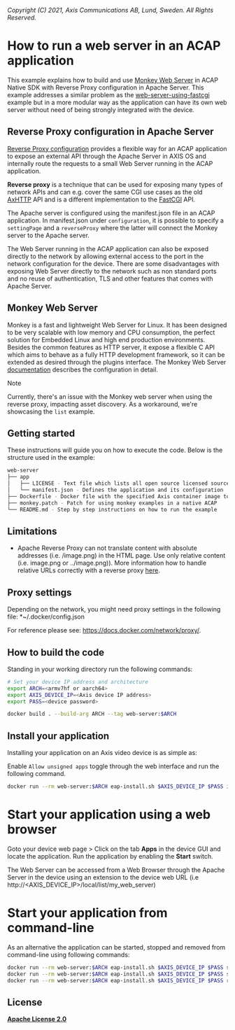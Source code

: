 *Copyright (C) 2021, Axis Communications AB, Lund, Sweden. All Rights Reserved.*

# How to run a web server in an ACAP application

This example explains how to build and use [Monkey Web Server](https://github.com/monkey/monkey) in ACAP Native SDK with Reverse Proxy configuration in Apache Server.
This example addresses a similar problem as the [web-server-using-fastcgi](../web-server-using-fastcgi) example but in a more modular way as the application can have its own web server without need of being strongly integrated with the device.

## Reverse Proxy configuration in Apache Server

[Reverse Proxy configuration](https://httpd.apache.org/docs/2.4/howto/reverse_proxy.html) provides a flexible way for an ACAP application to expose an external API through the Apache Server in AXIS OS and internally route the requests to a small Web Server running in the ACAP application.

**Reverse proxy** is a technique that can be used for exposing many types of network APIs and can e.g. cover the same CGI use cases as the old [AxHTTP](https://axiscommunications.github.io/acap-documentation/docs/acap-sdk-version-3/api/#http-api) API and is a different implementation to the [FastCGI](https://axiscommunications.github.io/acap-documentation/docs/api/native-sdk-api.html#fastcgi) API.

The Apache server is configured using the manifest.json file in an ACAP application. In manifest.json under `configuration`, it is possible to specify a `settingPage` and a `reverseProxy` where the latter will connect the Monkey server to the Apache server.

The Web Server running in the ACAP application can also be exposed directly to the network by allowing external access to the port in the network configuration for the device. There are some disadvantages with exposing Web Server directly to the network such as non standard ports and no reuse of authentication, TLS and other features that comes with Apache Server.

## Monkey Web Server

Monkey is a fast and lightweight Web Server for Linux. It has been designed to be very scalable with low memory and CPU consumption, the perfect solution for Embedded Linux and high end production environments. Besides the common features as HTTP server, it expose a flexible C API which aims to behave as a fully HTTP development framework, so it can be extended as desired through the plugins interface. The Monkey Web Server [documentation](https://github.com/monkey/monkey-docs/) describes the configuration in detail.

> [!NOTE]
> Currently, there's an issue with the Monkey web server when using the reverse proxy, impacting asset discovery. As a workaround, we're showcasing the `list` example.

## Getting started

These instructions will guide you on how to execute the code. Below is the structure used in the example:

```sh
web-server
├── app
│   ├── LICENSE - Text file which lists all open source licensed source code distributed with the application
│   └── manifest.json - Defines the application and its configuration
├── Dockerfile - Docker file with the specified Axis container image to build the example specified
├── monkey.patch - Patch for using monkey examples in a native ACAP
└── README.md - Step by step instructions on how to run the example
```

## Limitations

- Apache Reverse Proxy can not translate content with absolute addresses (i.e. /image.png) in the HTML page. Use only relative content (i.e. image.png or ../image.png)). More information how to handle relative URLs correctly with a reverse proxy [here](https://serverfault.com/questions/561892/how-to-handle-relative-urls-correctly-with-a-reverse-proxy).

## Proxy settings

Depending on the network, you might need proxy settings in the following file: *~/.docker/config.json

For reference please see: https://docs.docker.com/network/proxy/.

## How to build the code

Standing in your working directory run the following commands:

```sh
# Set your device IP address and architecture
export ARCH=<armv7hf or aarch64>
export AXIS_DEVICE_IP=<Axis device IP address>
export PASS=<device password>

docker build . --build-arg ARCH --tag web-server:$ARCH
```

## Install your application

Installing your application on an Axis video device is as simple as:

Enable `Allow unsigned apps` toggle through the web interface and run the
following command.

```sh
docker run --rm web-server:$ARCH eap-install.sh $AXIS_DEVICE_IP $PASS install
```

# Start your application using a web browser

Goto your device web page > Click on the tab **Apps** in the device GUI and locate the application. Run the application by enabling the **Start** switch.

The Web Server can be accessed from a Web Browser through the Apache Server in the device using an extension to the device web URL (i.e http://<AXIS_DEVICE_IP>/local/list/my_web_server)

# Start your application from command-line

As an alternative the application can be started, stopped and removed from command-line using following commands:

```sh
docker run --rm web-server:$ARCH eap-install.sh $AXIS_DEVICE_IP $PASS start
docker run --rm web-server:$ARCH eap-install.sh $AXIS_DEVICE_IP $PASS stop
docker run --rm web-server:$ARCH eap-install.sh $AXIS_DEVICE_IP $PASS remove
```

## License

**[Apache License 2.0](../LICENSE)**
